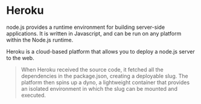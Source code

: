 # Heroku
node.js provides a runtime environment for building server-side applications. It is written in Javascript, and can be run on any platform within the Node.js runtime.

Heroku is a cloud-based platform that allows you to deploy a node.js server to the web. 
> When Heroku received the source code, it fetched all the dependencies in the package.json, creating a deployable slug.
The platform then spins up a dyno, a lightweight container that provides an isolated environment in which the slug can be mounted and executed.
